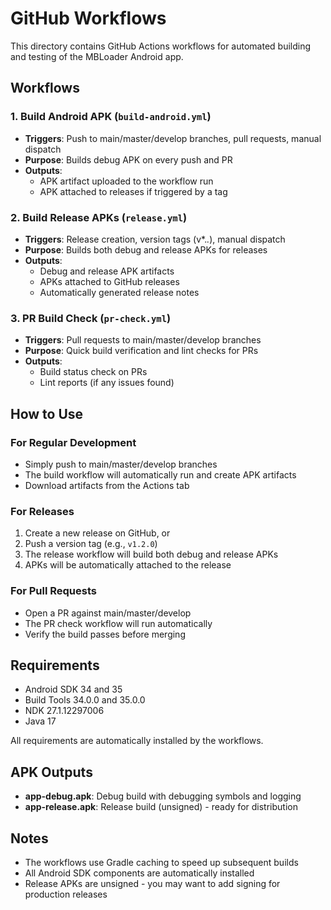 # GitHub Workflows

This directory contains GitHub Actions workflows for automated building and testing of the MBLoader Android app.

## Workflows

### 1. Build Android APK (`build-android.yml`)
- **Triggers**: Push to main/master/develop branches, pull requests, manual dispatch
- **Purpose**: Builds debug APK on every push and PR
- **Outputs**: 
  - APK artifact uploaded to the workflow run
  - APK attached to releases if triggered by a tag

### 2. Build Release APKs (`release.yml`)
- **Triggers**: Release creation, version tags (v*.*.*), manual dispatch
- **Purpose**: Builds both debug and release APKs for releases
- **Outputs**:
  - Debug and release APK artifacts
  - APKs attached to GitHub releases
  - Automatically generated release notes

### 3. PR Build Check (`pr-check.yml`)
- **Triggers**: Pull requests to main/master/develop branches
- **Purpose**: Quick build verification and lint checks for PRs
- **Outputs**:
  - Build status check on PRs
  - Lint reports (if any issues found)

## How to Use

### For Regular Development
- Simply push to main/master/develop branches
- The build workflow will automatically run and create APK artifacts
- Download artifacts from the Actions tab

### For Releases
1. Create a new release on GitHub, or
2. Push a version tag (e.g., `v1.2.0`)
3. The release workflow will build both debug and release APKs
4. APKs will be automatically attached to the release

### For Pull Requests
- Open a PR against main/master/develop
- The PR check workflow will run automatically
- Verify the build passes before merging

## Requirements
- Android SDK 34 and 35
- Build Tools 34.0.0 and 35.0.0
- NDK 27.1.12297006
- Java 17

All requirements are automatically installed by the workflows.

## APK Outputs
- **app-debug.apk**: Debug build with debugging symbols and logging
- **app-release.apk**: Release build (unsigned) - ready for distribution

## Notes
- The workflows use Gradle caching to speed up subsequent builds
- All Android SDK components are automatically installed
- Release APKs are unsigned - you may want to add signing for production releases